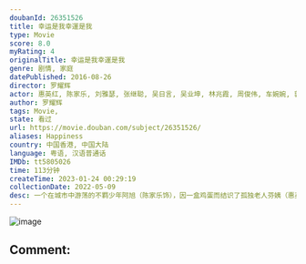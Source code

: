 ```yaml
---
doubanId: 26351526
title: 幸运是我幸運是我
type: Movie
score: 8.0
myRating: 4
originalTitle: 幸运是我幸運是我
genre: 剧情, 家庭
datePublished: 2016-08-26
director: 罗耀辉
actor: 惠英红, 陈家乐, 刘雅瑟, 张继聪, 吴日言, 吴业坤, 林兆霞, 周俊伟, 车婉婉, 郭颖儿, 邵音音, 钱小豪, 麦家琪, 余伟国, 钟慧冰, 钟舒祺, 彭立威, 徐颖怡, 陈慧珠, 亭雨, 彭旭, 梁有生, 波多野裕介, 曾紫云, 梁展峰, 陈俊峰, 黄若菲, 李敏, 梁雯蔚, 吴文舜
author: 罗耀辉
tags: Movie, 
state: 看过
url: https://movie.douban.com/subject/26351526/
aliases: Happiness
country: 中国香港, 中国大陆
language: 粤语, 汉语普通话
IMDb: tt5805026
time: 113分钟
createTime: 2023-01-24 00:29:19
collectionDate: 2022-05-09
desc: 一个在城市中游荡的不羁少年阿旭（陈家乐饰），因一盒鸡蛋而结识了孤独老人芬姨（惠英红饰），因为工作失意、生活窘迫，无处可去的阿旭利用“计谋”住进了芬姨的老屋，两个完全没有交集的人成为了临时室友。然...
---
```


![image](p2373839669.jpg)

Comment: 
---

